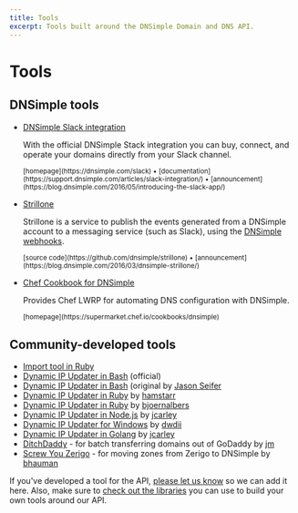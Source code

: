 ```yaml
---
title: Tools
excerpt: Tools built around the DNSimple Domain and DNS API.
---
```


# Tools

## DNSimple tools

- [DNSimple Slack integration](https://dnsimple.com/slack)
  
  With the official DNSimple Stack integration you can buy, connect, and operate your domains directly from your Slack channel.

  <small>
  [homepage](https://dnsimple.com/slack) &bull;
  [documentation](https://support.dnsimple.com/articles/slack-integration/) &bull;
  [announcement](https://blog.dnsimple.com/2016/05/introducing-the-slack-app/)
  </small>

- [Strillone](https://github.com/dnsimple/strillone)

  Strillone is a service to publish the events generated from a DNSimple account to a messaging service (such as Slack), using the [DNSimple webhooks](https://dnsimple.com/webhooks).

  <small>
  [source code](https://github.com/dnsimple/strillone) &bull;
  [announcement](https://blog.dnsimple.com/2016/03/dnsimple-strillone/)
  </small>

- [Chef Cookbook for DNSimple](https://supermarket.chef.io/cookbooks/dnsimple)

  Provides Chef LWRP for automating DNS configuration with DNSimple.

  <small>
  [homepage](https://supermarket.chef.io/cookbooks/dnsimple)
  </small>


## Community-developed tools

- [Import tool in Ruby](https://github.com/aetrion/dnsimple-importer)
- [Dynamic IP Updater in Bash](/ddns) (official)
- [Dynamic IP Updater in Bash](http://jasonseifer.com/2011/04/04/auto-update-ip-dnsimple) (original by [Jason Seifer](http://jasonseifer.com)
- [Dynamic IP Updater in Ruby](https://github.com/hamstarr/dyn-dnsimple) by [hamstarr](https://github.com/hamstarr)
- [Dynamic IP Updater in Ruby](https://github.com/bjoernalbers/dynsimple) by [bjoernalbers](https://github.com/bjoernalbers)
- [Dynamic IP Updater in Node.js](https://github.com/jcarley/node-dns) by [jcarley](https://github.com/jcarley)
- [Dynamic IP Updater for Windows](https://github.com/dwdii/DNScymbal) by [dwdii](https://github.com/dwdii)
- [Dynamic IP Updater in Golang](https://github.com/jcarley/go-dns) by [jcarley](https://github.com/jcarley)
- [DitchDaddy](https://github.com/jm/ditchdaddy) - for batch transferring domains out of GoDaddy by [jm](https://github.com/jm)
- [Screw You Zerigo](https://gist.github.com/bhauman/8225787) - for moving zones from Zerigo to DNSimple by [bhauman](https://gist.github.com/bhauman)


If you've developed a tool for the API, [please let us know](https://dnsimple.com/contact) so we can add it here.
Also, make sure to [check out the libraries](http://developer.dnsimple.com/libraries) you can use to build your own tools around our API.
